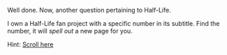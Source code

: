 Well done. Now, another question pertaining to Half-Life.

I own a Half-Life fan project with a specific number in its subtitle.
Find the number, it will *spell out* a new page for you.

Hint: [Scroll here](https://youtube.com/@A2music)
